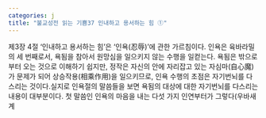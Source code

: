 ```yaml
---
categories: j
title: "불교성전 읽는 기쁨37 인내하고 용서하는 힘 ①"
---
```

 제3장 4절 ‘인내하고 용서하는 힘’은 ‘인욕(忍辱)’에 관한 가르침이다. 인욕은 육바라밀의 세 번째로서, 욕됨을 참아서 원망심을 일으키지 않는 수행을 일컫는다. 욕됨은 밖으로부터 오는 것으로 이해하기 쉽지만, 정작은 자신의 안에 자리잡고 있는 자심마(自心魔)가 문제가 되어 상승작용(相乘作用)을 일으키므로, 인욕 수행의 초점은 자기번뇌를 다스리는 것이다.실지로  인욕절의 말씀들을 보면 욕됨의 대상에 대한 자기번뇌를 다스리는 내용이 대부분이다. 첫 말씀인 인욕의 마음을 내는 다섯 가지 인연부터가 그렇다(우바새계